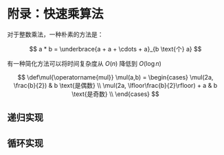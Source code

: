 # 附录：快速乘算法

对于整数乘法，一种朴素的方法是：

$$
a * b = \underbrace{a + a + \cdots + a}_{b \text{个} a}
$$

有一种简化方法可以将时间复杂度从 $O(n)$ 降低到 $O(\log{n})$

$$
\def\mul{\operatorname{mul}}
\mul(a,b) = \begin{cases}
    \mul(2a, \frac{b}{2}) & b \text{是偶数} \\
    \mul(2a, \lfloor\frac{b}{2}\rfloor) + a & b \text{是奇数} \\
\end{cases}
$$

## 递归实现

## 循环实现